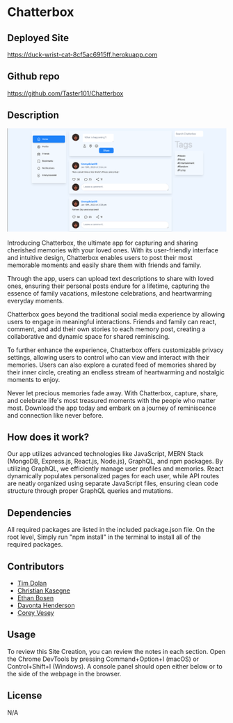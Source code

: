 # Chatterbox

## Deployed Site
https://duck-wrist-cat-8cf5ac6915ff.herokuapp.com

## Github repo
https://github.com/Taster101/Chatterbox

## Description
![SC](./photos/SC.png)

Introducing Chatterbox, the ultimate app for capturing and sharing cherished memories with your loved ones. With its user-friendly interface and intuitive design, Chatterbox enables users to post their most memorable moments and easily share them with friends and family.

Through the app, users can upload text descriptions to share with loved ones, ensuring their personal posts endure for a lifetime, capturing the essence of family vacations, milestone celebrations, and heartwarming everyday moments.

Chatterbox goes beyond the traditional social media experience by allowing users to engage in meaningful interactions. Friends and family can react, comment, and add their own stories to each memory post, creating a collaborative and dynamic space for shared reminiscing.

To further enhance the experience, Chatterbox offers customizable privacy settings, allowing users to control who can view and interact with their memories. Users can also explore a curated feed of memories shared by their inner circle, creating an endless stream of heartwarming and nostalgic moments to enjoy.

Never let precious memories fade away. With Chatterbox, capture, share, and celebrate life's most treasured moments with the people who matter most. Download the app today and embark on a journey of reminiscence and connection like never before.


## How does it work?
Our app utilizes advanced technologies like JavaScript, MERN Stack (MongoDB, Express.js, React.js, Node.js), GraphQL, and npm packages. By utilizing GraphQL, we efficiently manage user profiles and memories. React dynamically populates personalized pages for each user, while API routes are neatly organized using separate JavaScript files, ensuring clean code structure through proper GraphQL queries and mutations.


## Dependencies
All required packages are listed in the included package.json file. On the root level, Simply run "npm install" in the terminal to install all of the required packages.

## Contributors
- [Tim Dolan](https://github.com/timdolan14)
- [Christian Kasegne](https://github.com/christiankasegne)
- [Ethan Bosen](https://github.com/EthanBosen)
- [Davonta Henderson](https://github.com/Taster101)
- [Corey Vesey](https://github.com/CoreyVesey)

## Usage
To review this Site Creation, you can review the notes in each section. Open the Chrome DevTools by pressing Command+Option+I (macOS) or Control+Shift+I (Windows). A console panel should open either below or to the side of the webpage in the browser.

## License
N/A
